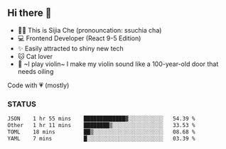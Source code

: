 ## Hi there 👋

- 🙋‍♀️ This is Sijia Che (pronouncation: ssuchia cha)
- 💻 Frontend Developer (React 9-5 Edition)
- ✨ Easily attracted to shiny new tech
- 🐱 Cat lover
- 🌟 ~I play violin~ I make my violin sound like a 100-year-old door that needs oiling

Code with 💗 (mostly)

### STATUS
<!--START_SECTION:waka-->

```txt
JSON    1 hr 55 mins    █████████████▓░░░░░░░░░░░   54.39 %
Other   1 hr 11 mins    ████████▒░░░░░░░░░░░░░░░░   33.53 %
TOML    18 mins         ██▒░░░░░░░░░░░░░░░░░░░░░░   08.68 %
YAML    7 mins          █░░░░░░░░░░░░░░░░░░░░░░░░   03.39 %
```

<!--END_SECTION:waka-->
